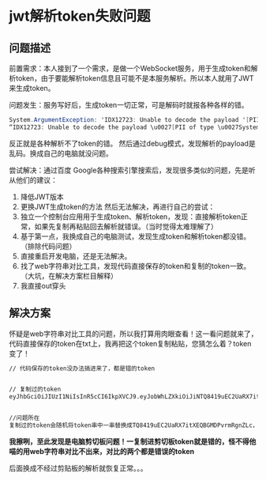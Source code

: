 # jwt解析token失败问题
## 问题描述

  前置需求：本人接到了一个需求，是做一个WebSocket服务，用于生成token和解析token，由于要能解析token信息且可能不是本服务解析。所以本人就用了JWT来生成token。

  问题发生：服务写好后，生成token一切正常，可是解码时就报各种各样的错。  
```c#
System.ArgumentException: 'IDX12723: Unable to decode the payload '[PII of type 'System.String' is hidden. For more details, see https://aka.ms/IdentityModel/PII.]' as Base64Url encoded string.'
“IDX12723: Unable to decode the payload \u0027[PII of type \u0027System.String\u0027 is hidden. For more details, see https://aka.ms/IdentityModel/PII.]\u0027 as Base64Url encoded string.”
```  
反正就是各种解析不了token的错。
然后通过debug模式，发现解析的payload是乱码。换成自己的电脑就没问题。

  尝试解决：通过百度 Google各种搜索引擎搜索后，发现很多类似的问题，先是听从他们的建议：
  1. 降低JWT版本
  2. 更换JWT生成token的方法
  然后无法解决，再进行自己的尝试：
  1. 独立一个控制台应用用于生成token、解析token，发现：直接解析token正常，如果先复制再粘贴回去解析就错误。（当时觉得太难理解了）
  2. 基于第一点，我换成自己的电脑测试，发现生成token和解析token都没错。（排除代码问题）
  3. 直接重启开发电脑，还是无法解决。
  4. 找了web字符串对比工具，发现代码直接保存的token和复制的token一致。（大坑，在解决方案栏目解释）
  5. 我直接out穿头
   
## 解决方案

怀疑是web字符串对比工具的问题，所以我打算用肉眼查看！这一看问题就来了，代码直接保存的token在txt上，我再把这个token复制粘贴，您猜怎么着？token变了！
```txt
// 代码保存的token没办法搞进来了，都是错的token


// 复制过的token
eyJhbGciOiJIUzI1NiIsInR5cCI6IkpXVCJ9.eyJobWhLZXkiOiJiNTQ8419uEC2UaRX7itXEQBGMDPvrmRgnZLc5N2EzNiIsInVOYW1lIjoi5rWL6K-V6LSm5Y-3ODgiLCJ1WmgiOiIwMjdEODdBNy02NDMyLTQ8419uEC2UaRX7itXEQBGMDPvrmRgnZLcuYmYiOjE3MjExODI0MTQ8419uEC2UaRX7itXEQBGMDPvrmRgnZLcxNzIxMTQ8419uEC2UaRX7itXEQBGMDPvrmRgnZLclIiwiYXVkIjoiQ2xpZW50LUFQUCJ9.3z6Ca2ZnsN6EQl_fLe8xuZHSh3QBZABDo5xYiQeRR7k


//问题所在
复制过的token会随机将token串中一串替换成TQ8419uEC2UaRX7itXEQBGMDPvrmRgnZLc，但是长度又变得不多
```
**我擦咧，至此发现是电脑剪切板问题！一复制进剪切板token就是错的，怪不得他喵的用web字符串对比不出来，对比的两个都是错误的token**

后面换成不经过剪贴板的解析就恢复正常。。。